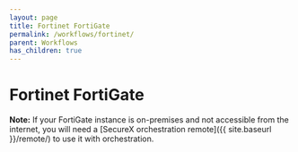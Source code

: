 ```yaml
---
layout: page
title: Fortinet FortiGate
permalink: /workflows/fortinet/
parent: Workflows
has_children: true
---
```


# Fortinet FortiGate

**Note:** If your FortiGate instance is on-premises and not accessible from the internet, you will need a [SecureX orchestration remote]({{ site.baseurl }}/remote/) to use it with orchestration.